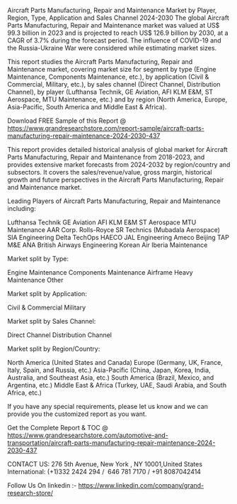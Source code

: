 Aircraft Parts Manufacturing, Repair and Maintenance Market by Player, Region, Type, Application and Sales Channel 2024-2030
The global Aircraft Parts Manufacturing, Repair and Maintenance market was valued at US$ 99.3 billion in 2023 and is projected to reach US$ 126.9 billion by 2030, at a CAGR of 3.7% during the forecast period. The influence of COVID-19 and the Russia-Ukraine War were considered while estimating market sizes.

This report studies the Aircraft Parts Manufacturing, Repair and Maintenance market, covering market size for segment by type (Engine Maintenance, Components Maintenance, etc.), by application (Civil & Commercial, Military, etc.), by sales channel (Direct Channel, Distribution Channel), by player (Lufthansa Technik, GE Aviation, AFI KLM E&M, ST Aerospace, MTU Maintenance, etc.) and by region (North America, Europe, Asia-Pacific, South America and Middle East & Africa).

Download FREE Sample of this Report @ https://www.grandresearchstore.com/report-sample/aircraft-parts-manufacturing-repair-maintenance-2024-2030-437

This report provides detailed historical analysis of global market for Aircraft Parts Manufacturing, Repair and Maintenance from 2018-2023, and provides extensive market forecasts from 2024-2032 by region/country and subsectors. It covers the sales/revenue/value, gross margin, historical growth and future perspectives in the Aircraft Parts Manufacturing, Repair and Maintenance market.

Leading Players of Aircraft Parts Manufacturing, Repair and Maintenance including:

Lufthansa Technik
GE Aviation
AFI KLM E&M
ST Aerospace
MTU Maintenance
AAR Corp.
Rolls-Royce
SR Technics (Mubadala Aerospace)
SIA Engineering
Delta TechOps
HAECO
JAL Engineering
Ameco Beijing
TAP M&E
ANA
British Airways Engineering
Korean Air
Iberia Maintenance

Market split by Type:

Engine Maintenance
Components Maintenance
Airframe Heavy Maintenance
Other

Market split by Application:

Civil & Commercial
Military

Market split by Sales Channel:

Direct Channel
Distribution Channel

Market split by Region/Country:

North America (United States and Canada)
Europe (Germany, UK, France, Italy, Spain, and Russia, etc.)
Asia-Pacific (China, Japan, Korea, India, Australia, and Southeast Asia, etc.)
South America (Brazil, Mexico, and Argentina, etc.)
Middle East & Africa (Turkey, UAE, Saudi Arabia, and South Africa, etc.)

If you have any special requirements, please let us know and we can provide you the customized report as you want.

Get the Complete Report & TOC @ https://www.grandresearchstore.com/automotive-and-transportation/aircraft-parts-manufacturing-repair-maintenance-2024-2030-437

CONTACT US:
276 5th Avenue, New York , NY 10001,United States
International: (+1)332 2424 294 /  646 781 7170 / +91 8087042414

Follow Us On linkedin :- https://www.linkedin.com/company/grand-research-store/
